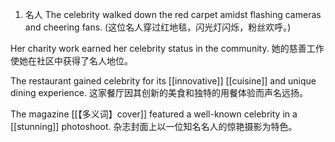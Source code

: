 1. 名人
The celebrity walked down the red carpet amidst flashing cameras and cheering fans. 
(这位名人穿过红地毯，闪光灯闪烁，粉丝欢呼。)

Her charity work earned her celebrity status in the community.
她的慈善工作使她在社区中获得了名人地位。

The restaurant gained celebrity for its [[innovative]] [[cuisine]] and unique dining experience.
这家餐厅因其创新的美食和独特的用餐体验而声名远扬。

The magazine [[【多义词】cover]] featured a well-known celebrity in a [[stunning]] photoshoot.
杂志封面上以一位知名名人的惊艳摄影为特色。
